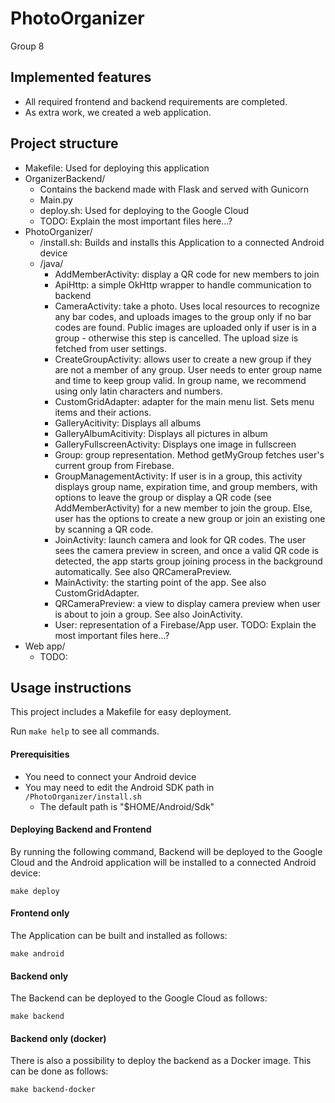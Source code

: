 # PhotoOrganizer
Group 8

## Implemented features

 - All required frontend and backend requirements are completed.
 - As extra work, we created a web application.

## Project structure

 - Makefile: Used for deploying this application
 - OrganizerBackend/
    - Contains the backend made with Flask and served with Gunicorn
    - Main.py
    - deploy.sh: Used for deploying to the Google Cloud
    - TODO: Explain the most important files here...?
 - PhotoOrganizer/
    - /install.sh: Builds and installs this Application to a connected Android device
    - /java/
        - AddMemberActivity: display a QR code for new members to join
        - ApiHttp: a simple OkHttp wrapper to handle communication to backend
        - CameraActivity: take a photo. Uses local resources to recognize any bar codes,
            and uploads images to the group only if no bar codes are found. Public images
            are uploaded only if user is in a group - otherwise this step is cancelled.
            The upload size is fetched from user settings.
        - CreateGroupActivity: allows user to create a new group if they are not a member
            of any group. User needs to enter group name and time to keep group valid.
            In group name, we recommend using only latin characters and numbers.
        - CustomGridAdapter: adapter for the main menu list. Sets menu items and their
            actions.
        - GalleryAcitivity: Displays all albums
        - GalleryAlbumAcitivity: Displays all pictures in album
        - GalleryFullscreenActivity: Displays one image in fullscreen
        - Group: group representation. Method getMyGroup fetches user's current group
            from Firebase.
        - GroupManagementActivity: If user is in a group, this activity displays group
            name, expiration time, and group members, with options to leave the group
            or display a QR code (see AddMemberActivity) for a new member to join the
            group. Else, user has the options to create a new group or join an existing
            one by scanning a QR code.
        - JoinActivity: launch camera and look for QR codes. The user sees the camera
            preview in screen, and once a valid QR code is detected, the app starts
            group joining process in the background automatically. See also
            QRCameraPreview.
        - MainActivity: the starting point of the app. See also CustomGridAdapter.
        - QRCameraPreview: a view to display camera preview when user is about to join
            a group. See also JoinActivity.
        - User: representation of a Firebase/App user.
        TODO: Explain the most important files here...?
 - Web app/
    - TODO:
        
## Usage instructions

This project includes a Makefile for easy deployment. 

Run ``make help`` to see all commands.

#### Prerequisities

- You need to connect your Android device
- You may need to edit the Android SDK path in ``/PhotoOrganizer/install.sh``
    - The default path is "$HOME/Android/Sdk"

#### Deploying Backend and Frontend
By running the following command, Backend will be deployed to the Google Cloud and
the Android application will be installed to a connected Android device:

    make deploy

#### Frontend only
The Application can be built and installed as follows:

    make android

#### Backend only
The Backend can be deployed to the Google Cloud as follows:

    make backend
    
#### Backend only (docker)
There is also a possibility to deploy the backend as a Docker image. This can be done as follows:

    make backend-docker

